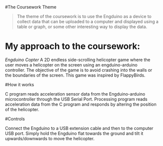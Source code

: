 #The Coursework Theme
> The theme of the coursework is to use the Engduino as a device to collect data that can be uploaded to a computer and
displayed using a table or graph, or some other interesting way to display the data.

# My approach to the coursework:
*Engduino Copter*
A 2D endless side-scrolling helicopter game where the user moves a helicopter on the screen using an engduino-arduino controller. The objective of the game is to avoid crashing into the walls or the boundaries of the screen. This game was inspired by FlappyBirds.

#How it works

C program reads acceleration sensor data from the Engduino-arduino microcontroller through the USB Serial Port.
Processing program reads acceleration data from the C program and responds by altering the position of the helicopter.

#Controls

Connect the Engduino to a USB extension cable and then to the computer USB port.
Simply hold the Engduino flat towards the ground and tilt it upwards/downwards to move the helicopter.




